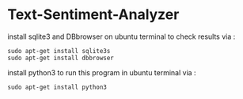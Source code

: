 # Text-Sentiment-Analyzer
install sqlite3 and DBbrowser on ubuntu terminal to check results via :

    sudo apt-get install sqlite3s
    sudo apt-get install dbbrowser

install python3 to run this program in ubuntu terminal via :
    
    sudo apt-get install python3
